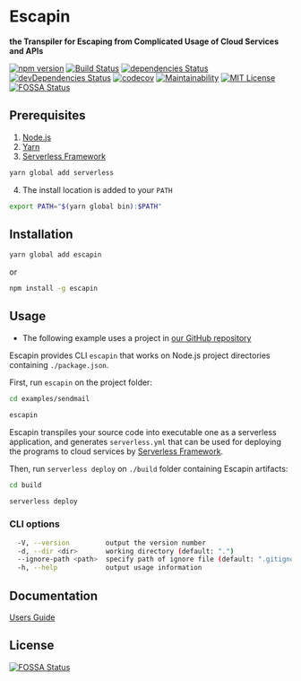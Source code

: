 # Escapin

**the Transpiler for Escaping from Complicated Usage of Cloud Services and APIs**

[![npm version](https://badge.fury.io/js/escapin.svg)](https://badge.fury.io/js/escapin)
[![Build Status](https://travis-ci.org/FujitsuLaboratories/escapin.svg?branch=master)](https://travis-ci.org/FujitsuLaboratories/escapin)
[![dependencies Status](https://david-dm.org/FujitsuLaboratories/escapin/status.svg)](https://david-dm.org/FujitsuLaboratories/escapin)
[![devDependencies Status](https://david-dm.org/FujitsuLaboratories/escapin/dev-status.svg)](https://david-dm.org/FujitsuLaboratories/escapin?type=dev)
[![codecov](https://codecov.io/gh/FujitsuLaboratories/escapin/branch/master/graph/badge.svg)](https://codecov.io/gh/FujitsuLaboratories/escapin)
[![Maintainability](https://api.codeclimate.com/v1/badges/8ecf79ac7b2447edf8e0/maintainability)](https://api.codeclimate.com/v1/badges/8ecf79ac7b2447edf8e0/maintainability)
[![MIT License](http://img.shields.io/badge/license-MIT-blue.svg?style=flat)](LICENSE)
[![FOSSA Status](https://app.fossa.io/api/projects/git%2Bgithub.com%2FFujitsuLaboratories%2Fescapin.svg?type=shield)](https://app.fossa.io/projects/git%2Bgithub.com%2FFujitsuLaboratories%2Fescapin?ref=badge_shield)

## Prerequisites

1. [Node.js](https://nodejs.org/)
2. [Yarn](https://yarnpkg.com/)
3. [Serverless Framework](https://serverless.com/)

```sh
yarn global add serverless
```

4. The install location is added to your `PATH`

```sh
export PATH="$(yarn global bin):$PATH"
```

## Installation

```sh
yarn global add escapin
```

or

```sh
npm install -g escapin
```

## Usage

- The following example uses a project in [our GitHub repository](https://github.com/FujitsuLaboratories/escapin)

Escapin provides CLI `escapin` that works on Node.js project directories containing `./package.json`.

First, run `escapin` on the project folder:

```sh
cd examples/sendmail

escapin
```

Escapin transpiles your source code into executable one as a serverless application, and generates `serverless.yml` that can be used for deploying the programs to cloud services by [Serverless Framework](https://serverless.com/).

Then, run `serverless deploy` on `./build` folder containing Escapin artifacts:

```sh
cd build

serverless deploy
```

### CLI options

```sh
  -V, --version         output the version number
  -d, --dir <dir>       working directory (default: ".")
  --ignore-path <path>  specify path of ignore file (default: ".gitignore")
  -h, --help            output usage information
```

## Documentation

[Users Guide](docs/users_guide.md)

## License

[![FOSSA Status](https://app.fossa.io/api/projects/git%2Bgithub.com%2FFujitsuLaboratories%2Fescapin.svg?type=large)](https://app.fossa.io/projects/git%2Bgithub.com%2FFujitsuLaboratories%2Fescapin?ref=badge_large)
